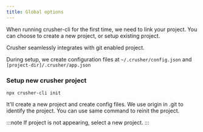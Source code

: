 ```yaml
---
title: Global options
---
```


<head>
  <title>Basic usage | Maintain a Global Configuration File</title>
  <meta name="description" content="Crusher.dev" />
</head>

When running crusher-cli for the first time, we need to link your project. You can choose to create a new project, or setup existing project.

Crusher seamlessly integrates with git enabled project.

During setup, we create configuration files at `~/.crusher/config.json` and `[project-dir]/.crusher/app.json`

### Setup new crusher project

```shell
npx crusher-cli init
```

It'll create a new project and create config files. We use origin in .git to identify the project. You can use same command to reinit the project.

:::note
If project is not appearing, select a new project.
:::
